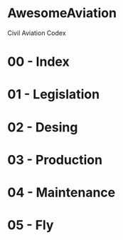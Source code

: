 # AwesomeAviation
Civil Aviation Codex

# 00 - Index

# 01 - Legislation

# 02 - Desing

# 03 - Production

# 04 - Maintenance

# 05 - Fly
